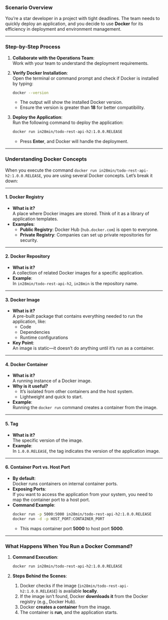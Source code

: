 ### **Scenario Overview**  
You’re a star developer in a project with tight deadlines. The team needs to quickly deploy an application, and you decide to use **Docker** for its efficiency in deployment and environment management.  

---

### **Step-by-Step Process**  

1. **Collaborate with the Operations Team**:  
   Work with your team to understand the deployment requirements.

2. **Verify Docker Installation**:  
   Open the terminal or command prompt and check if Docker is installed by typing:  
   ```bash
   docker --version
   ```  
   - The output will show the installed Docker version.  
   - Ensure the version is greater than **18** for better compatibility.  

3. **Deploy the Application**:  
   Run the following command to deploy the application:  
   ```bash
   docker run in28min/todo-rest-api-h2:1.0.0.RELEASE
   ```  
   - Press **Enter**, and Docker will handle the deployment.

---

### **Understanding Docker Concepts**  

When you execute the command `docker run in28min/todo-rest-api-h2:1.0.0.RELEASE`, you are using several Docker concepts. Let’s break it down:  

---

#### 1. **Docker Registry**  
   - **What is it?**  
     A place where Docker images are stored. Think of it as a library of application templates.  
   - **Examples**:  
     - **Public Registry**: Docker Hub (`hub.docker.com`) is open to everyone.  
     - **Private Registry**: Companies can set up private repositories for security.  

---

#### 2. **Docker Repository**  
   - **What is it?**  
     A collection of related Docker images for a specific application.  
   - **Example**:  
     In `in28min/todo-rest-api-h2`, `in28min` is the repository name.  

---

#### 3. **Docker Image**  
   - **What is it?**  
     A pre-built package that contains everything needed to run the application, like:  
     - Code  
     - Dependencies  
     - Runtime configurations  
   - **Key Point**:  
     An image is static—it doesn’t do anything until it’s run as a container.

---

#### 4. **Docker Container**  
   - **What is it?**  
     A running instance of a Docker image.  
   - **Why is it useful?**  
     - It’s isolated from other containers and the host system.  
     - Lightweight and quick to start.  
   - **Example**:  
     Running the `docker run` command creates a container from the image.  

---

#### 5. **Tag**  
   - **What is it?**  
     The specific version of the image.  
   - **Example**:  
     In `1.0.0.RELEASE`, the tag indicates the version of the application image.  

---

#### 6. **Container Port vs. Host Port**  
   - **By default**:  
     Docker runs containers on internal container ports.  
   - **Exposing Ports**:  
     If you want to access the application from your system, you need to map the container port to a host port.  
   - **Command Example**:  
     ```bash
     docker run -p 5000:5000 in28min/todo-rest-api-h2:1.0.0.RELEASE
     docker run -d -p HOST_PORT:CONTAINER_PORT
     ```  
     - This maps container port **5000** to host port **5000**.  

---

### **What Happens When You Run a Docker Command?**  

1. **Command Execution**:  
   ```bash
   docker run in28min/todo-rest-api-h2:1.0.0.RELEASE
   ```  

2. **Steps Behind the Scenes**:  
   1. Docker checks if the image (`in28min/todo-rest-api-h2:1.0.0.RELEASE`) is available **locally**.  
   2. If the image isn’t found, Docker **downloads it** from the Docker registry (e.g., Docker Hub).  
   3. Docker **creates a container** from the image.  
   4. The container is **run**, and the application starts.  

